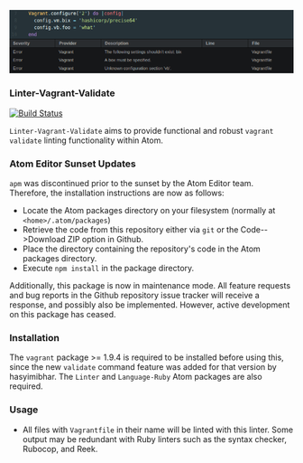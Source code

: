 ![Preview](https://raw.githubusercontent.com/mschuchard/linter-vagrant-validate/master/linter_vagrant_validate.png)

### Linter-Vagrant-Validate
[![Build Status](https://travis-ci.com/mschuchard/linter-vagrant-validate.svg?branch=master)](https://travis-ci.com/mschuchard/linter-vagrant-validate)

`Linter-Vagrant-Validate` aims to provide functional and robust `vagrant validate` linting functionality within Atom.

### Atom Editor Sunset Updates

`apm` was discontinued prior to the sunset by the Atom Editor team. Therefore, the installation instructions are now as follows:

- Locate the Atom packages directory on your filesystem (normally at `<home>/.atom/packages`)
- Retrieve the code from this repository either via `git` or the Code-->Download ZIP option in Github.
- Place the directory containing the repository's code in the Atom packages directory.
- Execute `npm install` in the package directory.

Additionally, this package is now in maintenance mode. All feature requests and bug reports in the Github repository issue tracker will receive a response, and possibly also be implemented. However, active development on this package has ceased.

### Installation
The `vagrant` package >= 1.9.4 is required to be installed before using this, since the new `validate` command feature was added for that version by hasyimibhar. The `Linter` and `Language-Ruby` Atom packages are also required.

### Usage
- All files with `Vagrantfile` in their name will be linted with this linter. Some output may be redundant with Ruby linters such as the syntax checker, Rubocop, and Reek.
